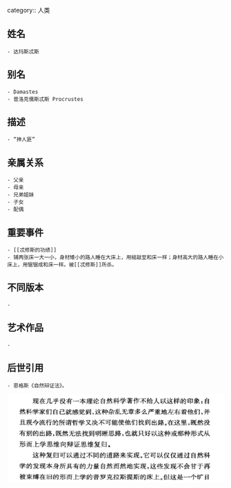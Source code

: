 category:: 人类
## 姓名
	- 达玛斯忒斯
## 别名
	- Damastes
	- 普洛克儒斯忒斯 Procrustes
## 描述
	- “抻人匪”
## 亲属关系
	- 父亲
	- 母亲
	- 兄弟姐妹
	- 子女
	- 配偶
## 重要事件
	- [[忒修斯的功绩]]
	- 铺两张床一大一小，身材矮小的路人睡在大床上，用槌敲至和床一样；身材高大的路人睡在小床上，用锯锯成和床一样。被[[忒修斯]]所杀。
## 不同版本
	-
## 艺术作品
	-
## 后世引用
	- 恩格斯《自然辩证法》。
 ![](../assets/恩格斯-《自然辩证法》P30.png)
